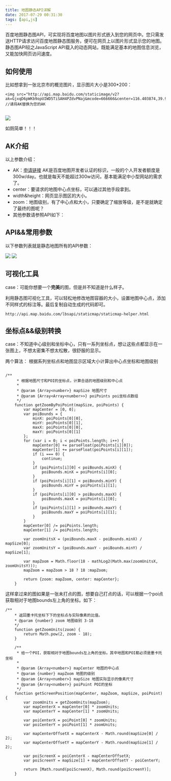 ```yaml
---
title: 地图静态API详解
date: 2017-07-29 00:31:30
tags: [api,js]
---
```

百度地图静态图API，可实现将百度地图以图片形式嵌入到您的网页中。您只需发送HTTP请求访问百度地图静态图服务，便可在网页上以图片形式显示您的地图。静态图API较之JavaScript API载入的动态网站，既能满足基本的地图信息浏览，又能加快网页访问速度。

## 如何使用

比如想拿到一张北京市的概览图片，显示图片大小是300*200：

```
<img src="http://api.map.baidu.com/staticimage/v2?ak=GjxqD6pWKb9opUIWD5TiSAH4PZdvPNaj&mcode=666666&center=116.403874,39.914888&width=300&height=200&zoom=11">    
//请将AK替换为您的AK
	
```
<img src="http://api.map.baidu.com/staticimage/v2?ak=GjxqD6pWKb9opUIWD5TiSAH4PZdvPNaj&mcode=666666&center=116.403874,39.914888&width=300&height=200&zoom=11"> 

如厕简单！！！

## AK介绍

以上参数介绍：

* AK：<a href="http://lbsyun.baidu.com/apiconsole/key?application=key">申请链接</a>  AK是百度地图开发者认证的标识，一般的个人开发者额度是300w/day。也就是每天不能超过300w访问，基本能满足中小型网站的需求了。
* center：要请求的地图中心点坐标，可以通过其他手段拿到。
* width&height：网页显示图区的大小。
* zoom：地图级别，有了中心点和大小，只要确定了缩放等级，是不是就确定了最终的图呢？
* 其他参数请参照API如下：


## API&&常用参数

以下参数列表就是静态地图所有的API参数：

<img src="{{ site.imgurl }}/api/ditu1.png">
<img src="{{ site.imgurl }}/api/ditu2.png">

## 可视化工具

case：可能你想要一个**完美**的图，但是并不知道是什么样子。

利用静态图可视化工具，可以轻松地修改地图容器的大小，设置地图中心点，添加不同样式的标注等。最后复制自动生成的代码即可。

```
http://api.map.baidu.com/lbsapi/staticmap/staticmap-helper.html
```

## 坐标点&&级别转换

case：不知道中心级别和坐标中心，只有一系列坐标点，想让这些点都显示在一张图上，不想太密集不想太松散，很舒服的显示。

两个算法：
根据系列坐标点和地图显示区域大小计算出中心点坐标和地图级别

```

/**
     * 根据地图尺寸和POI的坐标点，计算合适的地图级别和中心点
     *
     * @param {Array<number>} mapSize 地图尺寸
     * @param {Array<Array<number>>} poiPoints poi坐标点数组
     */
    function getZoomByPoiPoint(mapSize, poiPoints) {
        var mapCenter = [0, 0];
        var poiBounds = {
            minX: poiPoints[0][0],
            minY: poiPoints[0][1],
            maxX: poiPoints[0][0],
            maxY: poiPoints[0][1]
        };
        for (var i = 0; i < poiPoints.length; i++) {
            mapCenter[0] += parseFloat(poiPoints[i][0]);
            mapCenter[1] += parseFloat(poiPoints[i][1]);
            if (i === 0) {
                continue;
            }
            if (poiPoints[i][0] < poiBounds.minX) {
                poiBounds.minX = poiPoints[i][0];
            }
            if (poiPoints[i][1] < poiBounds.minY) {
                poiBounds.minY = poiPoints[i][1];
            }
            if (poiPoints[i][0] > poiBounds.maxX) {
                poiBounds.maxX = poiPoints[i][0];
            }
            if (poiPoints[i][1] > poiBounds.maxY) {
                poiBounds.maxY = poiPoints[i][1];
            }
        }
        mapCenter[0] /= poiPoints.length;
        mapCenter[1] /= poiPoints.length;
        
        var zoomUnitsX = (poiBounds.maxX - poiBounds.minX) / mapSize[0];
        var zoomUnitsY = (poiBounds.maxY - poiBounds.minY) / mapSize[1];

        var mapZoom = Math.floor(18 - mathLog2(Math.max(zoomUnitsX, zoomUnitsY)));
        mapZoom = mapZoom > 18 ? 18 :mapZoom;

        return {zoom: mapZoom, center: mapCenter};
    }

```

这样拿过来的图如果是一张未打点的图，想要自己打点的话，可以根据一个poi点获取相对于地图bounds左上角的坐标。如下：

```
/**
    * 返回墨卡托坐标下下的坐标点与实际像素的比值。
    * @param {number} zoom 地图级别 3-18
    */
    function getZoomUnits(zoom) {
        return Math.pow(2, zoom - 18);
    }

    /**
     * 给一个POI，获取相对于地图bounds左上角的坐标。其中地图和POI都必须是墨卡托坐标
     *
     * @param {Array<number>} mapCenter 地图的中心点
     * @param {number} mapZoom 地图的级别
     * @param {Array<number>} mapSize 地图实际显示的像素尺寸
     * @param {Array<number>} poiPoint POI的坐标
     */
    function getScreenPosition(mapCenter, mapZoom, mapSize, poiPoint) {
        var zoomUnits = getZoomUnits(mapZoom);
        var mapCenterX = mapCenter[0] * zoomUnits;
        var mapCenterY = mapCenter[1] * zoomUnits;

        var poiCenterX = poiPoint[0] * zoomUnits;
        var poiCenterY = poiPoint[1] * zoomUnits;

        var mapCenterOffsetX = mapCenterX - Math.round(mapSize[0] / 2);
        var mapCenterOffsetY = mapCenterY - Math.round(mapSize[1] / 2);

        var poiScreenX = poiCenterX - mapCenterOffsetX;
        var poiScreenY = mapSize[1] + mapCenterOffsetY - poiCenterY;

        return [Math.round(poiScreenX), Math.round(poiScreenY)];
    }

```





